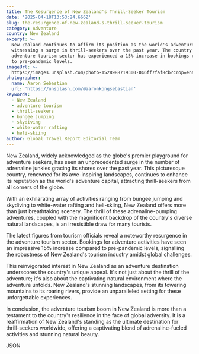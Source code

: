 ```yaml
---
title: The Resurgence of New Zealand's Thrill-Seeker Tourism
date: '2025-04-18T13:53:24.666Z'
slug: the-resurgence-of-new-zealand-s-thrill-seeker-tourism
category: Adventure
country: New Zealand
excerpt: >-
  New Zealand continues to affirm its position as the world's adventure capital,
  witnessing a surge in thrill-seekers over the past year. The country's
  adventure tourism sector has experienced a 15% increase in bookings compared
  to pre-pandemic levels.
imageUrl: >-
  https://images.unsplash.com/photo-1528988719300-046ff7faf8cb?crop=entropy&cs=tinysrgb&fit=max&fm=jpg&ixid=M3w3Mzk5OTB8MHwxfHNlYXJjaHw1fHxOZXclMjBaZWFsYW5kfGVufDB8MHx8fDE3NDYyNzU4NzN8MA&ixlib=rb-4.0.3&q=80&w=1080
photographer:
  name: Aaron Sebastian
  url: 'https://unsplash.com/@aaronkongsebastian'
keywords:
  - New Zealand
  - adventure tourism
  - thrill-seekers
  - bungee jumping
  - skydiving
  - white-water rafting
  - heli-skiing
author: Global Travel Report Editorial Team
---
```

New Zealand, widely acknowledged as the globe's premier playground for adventure seekers, has seen an unprecedented surge in the number of adrenaline junkies gracing its shores over the past year. This picturesque country, renowned for its awe-inspiring landscapes, continues to enhance its reputation as the world's adventure capital, attracting thrill-seekers from all corners of the globe.

With an exhilarating array of activities ranging from bungee jumping and skydiving to white-water rafting and heli-skiing, New Zealand offers more than just breathtaking scenery. The thrill of these adrenaline-pumping adventures, coupled with the magnificent backdrop of the country's diverse natural landscapes, is an irresistible draw for many tourists.

The latest figures from tourism officials reveal a noteworthy resurgence in the adventure tourism sector. Bookings for adventure activities have seen an impressive 15% increase compared to pre-pandemic levels, signalling the robustness of New Zealand's tourism industry amidst global challenges.

This reinvigorated interest in New Zealand as an adventure destination underscores the country's unique appeal. It's not just about the thrill of the adventure; it's also about the captivating natural environment where the adventure unfolds. New Zealand's stunning landscapes, from its towering mountains to its roaring rivers, provide an unparalleled setting for these unforgettable experiences.

In conclusion, the adventure tourism boom in New Zealand is more than a testament to the country's resilience in the face of global adversity. It is a reaffirmation of New Zealand's standing as the ultimate destination for thrill-seekers worldwide, offering a captivating blend of adrenaline-fueled activities and stunning natural beauty.

JSON
